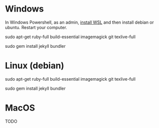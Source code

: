 # Windows

In Windows Powershell, as an admin, [install WSL](https://docs.microsoft.com/en-us/windows/wsl/install) and then install debian or ubuntu.
Restart your computer.

sudo apt-get ruby-full build-essential imagemagick git texlive-full

sudo gem install jekyll bundler

# Linux (debian)

sudo apt-get ruby-full build-essential imagemagick git texlive-full

sudo gem install jekyll bundler

# MacOS

TODO
